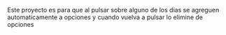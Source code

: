 Este proyecto es para que al pulsar sobre alguno de los dias se agreguen automaticamente a opciones y cuando vuelva a pulsar lo elimine de opciones